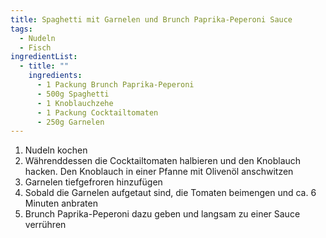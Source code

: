 ```yaml
---
title: Spaghetti mit Garnelen und Brunch Paprika-Peperoni Sauce
tags:
  - Nudeln
  - Fisch
ingredientList:
  - title: ""
    ingredients:
      - 1 Packung Brunch Paprika-Peperoni
      - 500g Spaghetti
      - 1 Knoblauchzehe
      - 1 Packung Cocktailtomaten
      - 250g Garnelen
---
```


1. Nudeln kochen
2. Währenddessen die Cocktailtomaten halbieren und den Knoblauch hacken. Den
   Knoblauch in einer Pfanne mit Olivenöl anschwitzen
3. Garnelen tiefgefroren hinzufügen
4. Sobald die Garnelen aufgetaut sind, die Tomaten beimengen und ca. 6 Minuten
   anbraten
5. Brunch Paprika-Peperoni dazu geben und langsam zu einer Sauce verrühren
